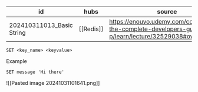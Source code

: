 
| id                        | hubs      | source                                                                                                |
| ------------------------- | --------- | ----------------------------------------------------------------------------------------------------- |
| 202410311013_Basic String | [[Redis]] | https://enouvo.udemy.com/course/redis-the-complete-developers-guide-p/learn/lecture/32529038#overview |
```ls
SET <key_name> <keyvalue>
```
Example 
```ls
SET message 'Hi there'
```
![[Pasted image 20241031101641.png]]
